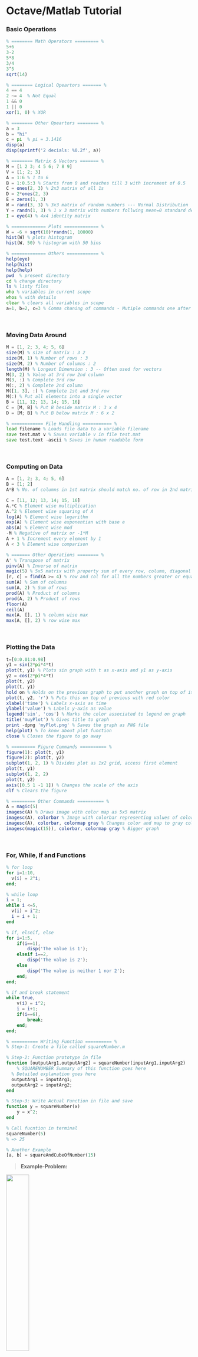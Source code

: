 # Octave/Matlab Tutorial

### Basic Operations

```octave
% ======== Math Operators ========= %
5+6
3-2
5*8
3/4
3^5
sqrt(14)

% ======== Logical Opeartors ======= %
4 == 4
2 ~= 4  % Not Equal
1 && 0
1 || 0
xor(1, 0) % XOR

% ======== Other Opeartors ======== %
a = 3
b = "hi"
c = pi  % pi = 3.1416
disp(a)
disp(sprintf('2 decials: %0.2f', a))

% ======== Matrix & Vectors ======= %
M = [1 2 3; 4 5 6; 7 8 9]
V = [1; 2; 3]
A = 1:6 % 1 to 6
B = 1:0.5:3 % Starts from 0 and reaches till 3 with increment of 0.5
C = ones(2, 3) % 2x3 matrix of all 1s
D = 2*ones(2, 3)
E = zeros(1, 3)
W = rand(3, 3) % 3x3 matrix of random numbers --- Normal Distribution
Y = randn(1, 3) % 1 x 3 matrix with numbers follwing mean=0 standard deviation=1 --- Gaussian Distribution
I = eye(4) % 4x4 identity matrix

% ============= Plots ============= %
W = -6 + sqrt(10)*randn(1, 10000)
hist(W) % plots histogram
hist(W, 50) % histogram with 50 bins

% ============= Others ============ %
help(eye)
help(hist)
help(help)
pwd  % present directory
cd % change directory
ls % listy files
who % variables in current scope
whos % with details
clear % clears all variables in scope
a=1, b=2, c=3 % Comma chaning of commands - Mutiple commands one after other
```

<br>

### Moving Data Around

```octave
M = [1, 2; 3, 4; 5, 6]
size(M) % size of matrix : 3 2
size(M, 1) % Number of rows : 3
size(M, 2) % Number of columns : 2
length(M) % Longest Dimension : 3 -- Often used for vectors
M(3, 2) % Value at 3rd row 2nd column
M(3, :) % Complete 3rd row
M(:, 2) % Complete 2nd column
M([1, 3], :) % Complete 1st and 3rd row
M(:) % Put all elements into a single vector
B = [11, 12; 13, 14; 15, 16]
C = [M, B] % Put B beside matrix M : 3 x 4
D = [M; B] % Put B below matrix M : 6 x 2

% ============ File Handling =========== %
load filename % Loads file data to a variable filename
save test.mat v % Saves variable v in file test.mat
save test.text -ascii % Saves in human readable form
```

<br>

### Computing on Data

```octave
A = [1, 2; 3, 4; 5, 6]
B = [1; 2]
A*B % No. of columns in 1st matrix should match no. of row in 2nd matrix

C = [11, 12; 13, 14; 15, 16]
A.*C % Element wise multiplication
A.^2 % Element wise squaring of A
log(A) % Element wise logarithm
exp(A) % Element wise exponentian with base e
abs(A) % Element wise mod
-M % Negative of matrix or -1*M
A + 1 % Increment every element by 1
A < 3 % Element wise comparison

% ======= Other Operations ======== %
A' % Transpose of matrix
pinv(A) % Inverse of matrix
magic(5) % 5x5 matrix with property sum of every row, column, diagonal is same
[r, c] = find(A >= 4) % row and col for all the numbers greater or equal to 4
sum(A) % Sum of columns
sum(A, 2) % Sum of rows
prod(A) % Product of columns
prod(A, 2) % Product of rows
floor(A)
ceil(A)
max(A, [], 1) % column wise max
max(A, [], 2) % row wise max
```

<br>

### Plotting the Data

```octave
t=[0:0.01:0.98]
y1 = sin(2*pi*4*t)
plot(t, y1) % Plots sin graph with t as x-axis and y1 as y-axis
y2 = cos(2*pi*4*t)
plot(t, y2)
plot(t, y1)
hold on % Holds on the previous graph to put another graph on top of it.
plot(t, y2, 'r') % Puts this on top of previous with red color
xlabel('time') % Labels x-axis as time
ylabel('value') % Labels y-axis as value
legend('sin', 'cos') % Marks the color associated to legend on graph
title('muyPlot') % Gives title to graph
print -dpng 'myPlot.png' % Saves the graph as PNG file
help(plot) % To know about plot function
close % Closes the figure to go away

% ========= Figure Commands ========== %
figure(1): plot(t, y1)
figure(2): plot(t, y2)
subplot(1, 2, 1) % Divides plot as 1x2 grid, access first element
plot(t, y1)
subplot(1, 2, 2)
plot(t, y2)
axis([0.5 1 -1 1]) % Changes the scale of the axis
clf % Clears the figure

% ========= Other Commands ========== %
A = magic(5)
imagesc(A) % Draws image with color map as 5x5 matrix
imagesc(A), colorbar % Image with colorbar representing values of color
imagesc(A), colorbar, colormap gray % Changes color and map to gray color bar
imagesc(magic(15)), colorbar, colormap gray % Bigger graph
```

<br>

### For, While, If and Functions

```octave
% for loop
for i=1:10,
  v(i) = 2^i;
end;

% while loop
i = 1;
while i <=5,
  v(i) = i^2;
  i = i + 1;
end

% if, elseif, else
for i=1:5,
    if(i==1),
        disp('The value is 1');
    elseif i==2,
        disp('The value is 2');
    else
        disp('The value is neither 1 nor 2');
    end;
end;

% if and break statement
while true,
	v(i) = i^2;
	i = i+1;
	if(i==6),
		break;
	end;
end;

% ========== Writing Function ========== %
% Step-1: Create a file called squareNumber.m

% Step-2: Function prototype in file
function [outputArg1,outputArg2] = squareNumber(inputArg1,inputArg2)
	% SQUARENUMBER Summary of this function goes here
  % Detailed explanation goes here
  outputArg1 = inputArg1;
  outputArg2 = inputArg2;
end

% Step-3: Write Actual Function in file and save
function y = squareNumber(x)
    y = x^2;
end

% Call fucntion in terminal
squareNumber(5)
% => 25

% Another Example
[a, b] = squareAndCubeOfNumber(15)
```

> **Example-Problem:**

<img src="assets/octave_house_predict_example.png" width="35%">

```octave
% Function in file costFunctionJ.m
function J = costFunctionJ(X, y, theta)
	% X is "Design Matrix" containing training examples
	% y is class labels
	m = size(X, 1); % No. of training examples = size of rows of Design matrix
	predictions = X*theta; % Predictions of hypothesis on all m examples : predicted_y = X.θ
	sqrErrors = (predictions-y).^2;  % (predicted_val-actual_val)^2 for every element
	J = 1/(2*m)*sum(sqrErrors);
	

% Working of Function
X = [1, 1; 1, 2; 1, 3]
y = [1; 2; 3]
theta = [0; 1] % Fit line as : y = x
costFunctionJ(X, y, theta)
% => 0 : Output Value (All correct predictions with the fit line)

theta = [0; 0] % Change the fit line as y = 0
costFunctionJ(X, y, theta)
% => 2.33 : (1^2 + 2^2 +  3^2)/(2*3) = 2.33  - All wrong predictios with fit line
```

<br>

### Vectorization

- Whatever programming languages we use have differenrt numerical linear algebra libraries. 
- They're usually very well written, highly optimized,  often sort of developed by people that are specialized in numerical computing.
- When we are implementing machine learning algorithms, we need to take advantage of these linear algebra libraries.

#### Vectorization of Cost Function

<img src="assets/vectorization_examples.png" width="85%">

#### Vectorization of Gradient Descent

<img src="assets/gradient_descent_vectorization.png" width="85%">



<br>





------

<a href="4_linear_regression_with_multiple_variables" class="prev-button">&larr; Previous: Linear Regression with multiple variables</a> 

<a href="6_logistic_regression" class="next-button">Next: Logistic Regression &rarr;</a>

